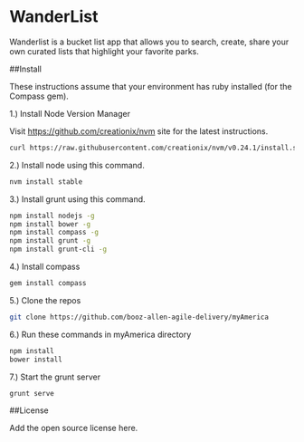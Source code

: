# WanderList

Wanderlist is a bucket list app that allows you to search, create, share your own curated lists that highlight your favorite parks.

##Install

These instructions assume that your environment has ruby installed (for the Compass gem).

1.) Install Node Version Manager

Visit https://github.com/creationix/nvm site for the latest instructions.

``` bash
curl https://raw.githubusercontent.com/creationix/nvm/v0.24.1/install.sh | bash
```

2.) Install node using this command.
``` bash 
nvm install stable
```

3.) Install grunt using this command.
``` bash
npm install nodejs -g
npm install bower -g
npm install compass -g
npm install grunt -g
npm install grunt-cli -g
```

4.) Install compass
``` bash
gem install compass
```

5.) Clone the repos
```bash
git clone https://github.com/booz-allen-agile-delivery/myAmerica
```

6.) Run these commands in myAmerica directory
``` bash
npm install
bower install
```

7.) Start the grunt server
``` bash
grunt serve
```

##License

Add the open source license here.
